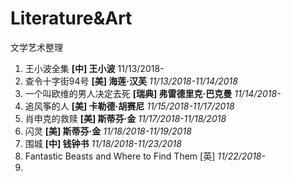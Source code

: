# Literature&Art
文学艺术整理

1. 王小波全集 **[中] 王小波** 11/13/2018-
2. 查令十字街94号 **[美] 海莲·汉芙** *11/13/2018-11/14/2018*
3. 一个叫欧维的男人决定去死 **[瑞典] 弗雷德里克·巴克曼** *11/14/2018-* 
4. 追风筝的人 **[美\] 卡勒德·胡赛尼** *11/15/2018-11/17/2018* 
5. 肖申克的救赎 **[美] 斯蒂芬·金** *11/17/2018-11/18/2018* 
6. 闪灵 **[美] 斯蒂芬·金** *11/18/2018-11/19/2018* 
7. 围城 **[中] 钱钟书** *11/18/2018-11/23/2018* 
8. Fantastic Beasts and Where to Find Them [英] *11/22/2018-*  
9.  